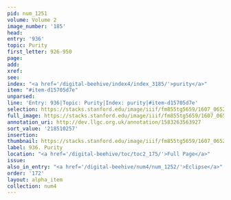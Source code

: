 ```yaml
---
pid: num_1251
volume: Volume 2
image_number: '185'
head:
entry: '936'
topic: Purity
first_letter: 926-950
page:
add:
xref:
see:
index: "<a href='/digital-beehive/index4/index_3185/'>purity</a>"
item: "#item-d15705d7e"
unparsed:
line: 'Entry: 936|Topic: Purity|Index: purity|#item-d15705d7e'
selection: https://stacks.stanford.edu/image/iiif/fm855tg5659/1607_0652/388,257,2879,340/full/0/default.jpg
full_image: https://stacks.stanford.edu/image/iiif/fm855tg5659/1607_0652/full/full/0/default.jpg
annotation_uri: http://dev.llgc.org.uk/annotation/1583263563927
sort_value: '218510257'
insertion:
thumbnail: https://stacks.stanford.edu/image/iiif/fm855tg5659/1607_0652/388,257,600,180/250,/0/default.jpg
label: 936. Purity
location: "<a href='/digital-beehive/toc/toc2_175/'>Full Page</a>"
issue:
also_in_entry: "<a href='/digital-beehive/num4/num_1252/'>Eclipse</a>"
order: '172'
layout: alpha_item
collection: num4
---
```

